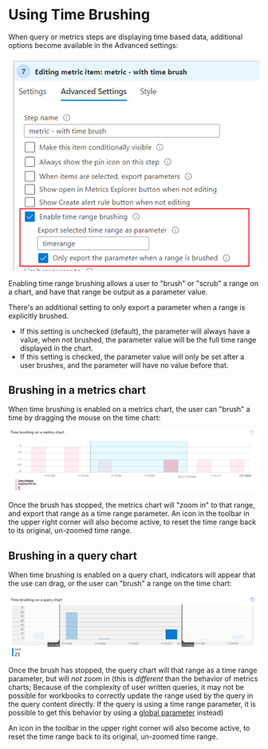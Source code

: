 # Using Time Brushing

When query or metrics steps are displaying time based data, additional options become available in the Advanced settings:

![time brush settings](../Images/TimeBrush-metrics-settings.png)

Enabling time range brushing allows a user to "brush" or "scrub" a range on a chart, and have that range be output as a parameter value.

There's an additional setting to only export a parameter when a range is explicitly brushed. 
* If this setting is unchecked (default), the parameter will always have a value, when not brushed, the parameter value will be the full time range displayed in the chart.
* If this setting is checked, the parameter value will only be set after a user brushes, and the parameter will have no value before that.

## Brushing in a metrics chart

When time brushing is enabled on a metrics chart, the user can "brush" a time by dragging the mouse on the time chart:

![metrics time brush in progress](../Images/TimeBrush-metrics-brushing.png)

Once the brush has stopped, the metrics chart will "zoom in" to that range, and export that range as a time range parameter.
An icon in the toolbar in the upper right corner will also become active, to reset the time range back to its original, un-zoomed time range.


## Brushing in a query chart

When time brushing is enabled on a query chart, indicators will appear that the use can drag, or the user can "brush" a range on the time chart:

![query time brush in progress](../Images/TimeBrush-query-brushing.png)

Once the brush has stopped, the query chart will that range as a time range parameter, but will *not* zoom in (this is *different* than the behavior of metrics charts; Because of the complexity of user written queries, it may not be possible for workbooks to correctly update the range used by the query in the query content directly. If the query is using a time range parameter, it is possible to get this behavior by using a [global parameter](../Parameters/Parameters.md#Global-Parameters) instead)

An icon in the toolbar in the upper right corner will also become active, to reset the time range back to its original, un-zoomed time range.

